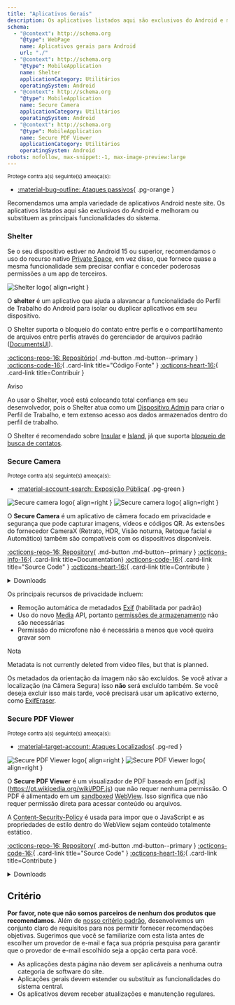 ```yaml
---
title: "Aplicativos Gerais"
description: Os aplicativos listados aqui são exclusivos do Android e melhoram ou substituem as principais funcionalidades do sistema.
schema:
  - "@context": http://schema.org
    "@type": WebPage
    name: Aplicativos gerais para Android
    url: "./"
  - "@context": http://schema.org
    "@type": MobileApplication
    name: Shelter
    applicationCategory: Utilitários
    operatingSystem: Android
  - "@context": http://schema.org
    "@type": MobileApplication
    name: Secure Camera
    applicationCategory: Utilitários
    operatingSystem: Android
  - "@context": http://schema.org
    "@type": MobileApplication
    name: Secure PDF Viewer
    applicationCategory: Utilitários
    operatingSystem: Android
robots: nofollow, max-snippet:-1, max-image-preview:large
---
```


<small>Protege contra a(s) seguinte(s) ameaça(s):</small>

- [:material-bug-outline: Ataques passivos](../basics/common-threats.md#security-and-privacy){ .pg-orange }

Recomendamos uma ampla variedade de aplicativos Android neste site. Os aplicativos listados aqui são exclusivos do Android e melhoram ou substituem as principais funcionalidades do sistema.

### Shelter

Se o seu dispositivo estiver no Android 15 ou superior, recomendamos o uso do recurso nativo [Private Space](../os/android-overview.md#private-space), em vez disso, que fornece quase a mesma funcionalidade sem precisar confiar e conceder poderosas permissões a um app de terceiros.

<div class="admonition recommendation" markdown>

![Shelter logo](../assets/img/android/shelter.svg){ align=right }

O **shelter** é um aplicativo que ajuda a alavancar a funcionalidade do Perfil de Trabalho do Android para isolar ou duplicar aplicativos em seu dispositivo.

O Shelter suporta o bloqueio do contato entre perfis e o compartilhamento de arquivos entre perfis através do gerenciador de arquivos padrão ([DocumentsUI](https://source.android.com/devices/architecture/modular-system/documentsui)).

[:octicons-repo-16: Repositório](https://gitea.angry.im/PeterCxy/Shelter#shelter){ .md-button .md-button--primary }
[:octicons-code-16:](https://gitea.angry.im/PeterCxy/Shelter){ .card-link title="Código Fonte" }
[:octicons-heart-16:](https://patreon.com/PeterCxy){ .card-link title=Contribuir }

</div>

<div class="admonition warning" markdown>
<p class="admonition-title">Aviso</p>

Ao usar o Shelter, você está colocando total confiança em seu desenvolvedor, pois o Shelter atua como um [Dispositivo Admin](https://developer.android.com/guide/topics/admin/device-admin) para criar o Perfil de Trabalho, e tem extenso acesso aos dados armazenados dentro do perfil de trabalho.

</div>

O Shelter é recomendado sobre [Insular](https://secure-system.gitlab.io/Insular) e [Island](https://github.com/oasisfeng/island), já que suporta [bloqueio de busca de contatos](https://secure-system.gitlab.io/Insular/faq.html).

### Secure Camera

<small>Protege contra a(s) seguinte(s) ameaça(s):</small>

- [:material-account-search: Exposição Pública](../basics/common-threats.md#limiting-public-information){ .pg-green }

<div class="admonition recommendation" markdown>

![Secure camera logo](../assets/img/android/secure_camera.svg#only-light){ align=right }
![Secure camera logo](../assets/img/android/secure_camera-dark.svg#only-dark){ align=right }

O **Secure Camera** é um aplicativo de câmera focado em privacidade e segurança que pode capturar imagens, vídeos e códigos QR. As extensões do fornecedor CameraX (Retrato, HDR, Visão noturna, Retoque facial e Automático) também são compatíveis com os dispositivos disponíveis.

[:octicons-repo-16: Repository](https://github.com/GrapheneOS/Camera#readme){ .md-button .md-button--primary }
[:octicons-info-16:](https://grapheneos.org/usage#camera){ .card-link title=Documentation}
[:octicons-code-16:](https://github.com/GrapheneOS/Camera){ .card-link title="Source Code" }
[:octicons-heart-16:](https://grapheneos.org/donate){ .card-link title=Contribute }

<details class="downloads" markdown>
<summary>Downloads</summary>

- [:simple-googleplay: Google Play](https://play.google.com/store/apps/details?id=app.grapheneos.camera.play)
- [:simple-github: GitHub](https://github.com/GrapheneOS/Camera/releases)
- [:material-cube-outline: GrapheneOS App Store](https://github.com/GrapheneOS/Apps/releases)

</details>

</div>

Os principais recursos de privacidade incluem:

- Remoção automática de metadados [Exif](https://en.wikipedia.org/wiki/Exif) (habilitada por padrão)
- Uso do novo [Media](https://developer.android.com/training/data-storage/shared/media) API, portanto [permissões de armazenamento](https://developer.android.com/training/data-storage) não são necessárias
- Permissão do microfone não é necessária a menos que você queira gravar som

<div class="admonition note" markdown>
<p class="admonition-title">Nota</p>

Metadata is not currently deleted from video files, but that is planned.

Os metadados da orientação da imagem não são excluídos. Se você ativar a localização (na Câmera Segura) isso **não** será excluído também. Se você deseja excluir isso mais tarde, você precisará usar um aplicativo externo, como [ExifEraser](../data-redaction.md#exiferaser-android).

</div>

### Secure PDF Viewer

<small>Protege contra a(s) seguinte(s) ameaça(s):</small>

- [:material-target-account: Ataques Localizados](../basics/common-threats.md#attacks-against-specific-individuals){ .pg-red }

<div class="admonition recommendation" markdown>

![Secure PDF Viewer logo](../assets/img/android/secure_pdf_viewer.svg#only-light){ align=right }
![Secure PDF Viewer logo](../assets/img/android/secure_pdf_viewer-dark.svg#only-dark){ align=right }

O **Secure PDF Viewer** é um visualizador de PDF baseado em [pdf.js] (https://pt.wikipedia.org/wiki/PDF.js) que não requer nenhuma permissão. O PDF é alimentado em um [sandboxed](https://pt.wikipedia.org/wiki/Sandbox_\(desenvolvimento_de_software\)) [WebView](https://developer.android.com/guide/webapps/webview). Isso significa que não requer permissão direta para acessar conteúdo ou arquivos.

A [Content-Security-Policy](https://en.wikipedia.org/wiki/Content_Security_Policy) é usada para impor que o JavaScript e as propriedades de estilo dentro do WebView sejam conteúdo totalmente estático.

[:octicons-repo-16: Repository](https://github.com/GrapheneOS/PdfViewer#readme){ .md-button .md-button--primary }
[:octicons-code-16:](https://github.com/GrapheneOS/PdfViewer){ .card-link title="Source Code" }
[:octicons-heart-16:](https://grapheneos.org/donate){ .card-link title=Contribute }

<details class="downloads" markdown>
<summary>Downloads</summary>

- [:simple-googleplay: Google Play](https://play.google.com/store/apps/details?id=app.grapheneos.pdfviewer.play)
- [:simple-github: GitHub](https://github.com/GrapheneOS/PdfViewer/releases)
- [:material-cube-outline: GrapheneOS App Store](https://github.com/GrapheneOS/Apps/releases)

</details>

</div>

## Critério

**Por favor, note que não somos parceiros de nenhum dos produtos que recomendamos.** Além de [nosso critério padrão](../about/criteria.md), desenvolvemos um conjunto claro de requisitos para nos permitir fornecer recomendações objetivas. Sugerimos que você se familiarize com esta lista antes de escolher um provedor de e-mail e faça sua própria pesquisa para garantir que o provedor de e-mail escolhido seja a opção certa para você.

- As aplicações desta página não devem ser aplicáveis a nenhuma outra categoria de software do site.
- Aplicações gerais devem estender ou substituir as funcionalidades do sistema central.
- Os aplicativos devem receber atualizações e manutenção regulares.
